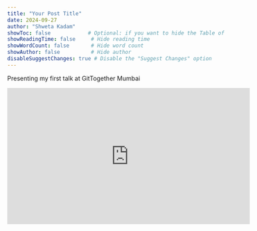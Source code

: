 ```yaml
---
title: "Your Post Title"
date: 2024-09-27
author: "Shweta Kadam"
showToc: false            # Optional: if you want to hide the Table of Contents
showReadingTime: false     # Hide reading time
showWordCount: false       # Hide word count
showAuthor: false          # Hide author
disableSuggestChanges: true # Disable the "Suggest Changes" option
---
```



Presenting my first talk at GitTogether Mumbai 


<iframe width="560" height="315" src="https://www.youtube.com/embed/j_D0SG0yMEk?si=ZmsUPh1ULTEIZ05r" frameborder="0" allow="accelerometer; autoplay; clipboard-write; encrypted-media; gyroscope; picture-in-picture" allowfullscreen></iframe>
